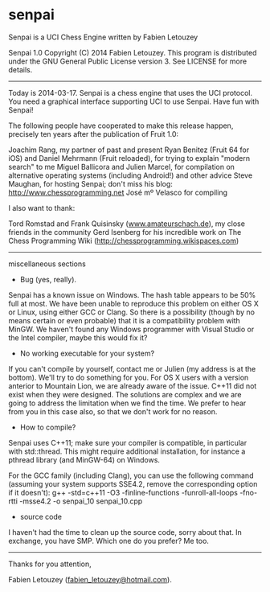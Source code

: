 # senpai
Senpai is a UCI Chess Engine written by Fabien Letouzey



Senpai 1.0 Copyright (C) 2014 Fabien Letouzey.
This program is distributed under the GNU General Public License version 3.
See LICENSE for more details.

---

Today is 2014-03-17.
Senpai is a chess engine that uses the UCI protocol.
You need a graphical interface supporting UCI to use Senpai.
Have fun with Senpai!

The following people have cooperated to make this release happen, precisely ten years after the publication of Fruit 1.0:

Joachim Rang, my partner of past and present
Ryan Benitez (Fruit 64 for iOS) and Daniel Mehrmann (Fruit reloaded), for trying to explain "modern search" to me
Miguel Ballicora and Julien Marcel, for compilation on alternative operating systems (including Android!) and other advice
Steve Maughan, for hosting Senpai; don't miss his blog: http://www.chessprogramming.net
José mº Velasco for compiling

I also want to thank:

Tord Romstad and Frank Quisinsky (www.amateurschach.de), my close friends in the community
Gerd Isenberg for his incredible work on The Chess Programming Wiki (http://chessprogramming.wikispaces.com)

---

miscellaneous sections

* Bug (yes, really).

Senpai has a known issue on Windows.  The hash table appears to be 50% full at most.  We have been unable to reproduce this problem on either OS X or Linux, using either GCC or Clang.  So there is a possibility (though by no means certain or even probable) that it is a compatibility problem with MinGW.  We haven't found any Windows programmer with Visual Studio or the Intel compiler, maybe this would fix it?

* No working executable for your system?

If you can't compile by yourself, contact me or Julien (my address is at the bottom).  We'll try to do something for you.  For OS X users with a version anterior to Mountain Lion, we are already aware of the issue.  C++11 did not exist when they were designed.  The solutions are complex and we are going to address the limitation when we find the time.  We prefer to hear from you in this case also, so that we don't work for no reason.

* How to compile?

Senpai uses C++11; make sure your compiler is compatible, in particular with std::thread.
This might require additional installation, for instance a pthread library (and MinGW-64) on Windows.

For the GCC family (including Clang), you can use the following command (assuming your system supports SSE4.2, remove the corresponding option if it doesn't):
g++ -std=c++11 -O3 -finline-functions -funroll-all-loops -fno-rtti -msse4.2 -o senpai_10 senpai_10.cpp

* source code

I haven't had the time to clean up the source code, sorry about that.  In exchange, you have SMP. Which one do you prefer?  Me too.

---

Thanks for you attention,

Fabien Letouzey (fabien_letouzey@hotmail.com).
